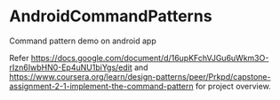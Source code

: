 # AndroidCommandPatterns
Command pattern demo on android app

Refer https://docs.google.com/document/d/16upKFchVJGu6uWkm3O-rIzn6IwbHN0-Ep4uNU1biYgs/edit and https://www.coursera.org/learn/design-patterns/peer/Prkpd/capstone-assignment-2-1-implement-the-command-pattern for project overview.
